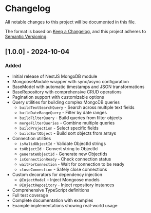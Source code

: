 # Changelog

All notable changes to this project will be documented in this file.

The format is based on [Keep a Changelog](https://keepachangelog.com/en/1.0.0/),
and this project adheres to [Semantic Versioning](https://semver.org/spec/v2.0.0.html).

## [1.0.0] - 2024-10-04

### Added
- Initial release of NestJS MongoDB module
- MongooseModule wrapper with sync/async configuration
- BaseModel with automatic timestamps and JSON transformations
- BaseRepository with comprehensive CRUD operations
- Pagination support with customizable options
- Query utilities for building complex MongoDB queries
  - `buildTextSearchQuery` - Search across multiple text fields
  - `buildDateRangeQuery` - Filter by date ranges
  - `buildFilterQuery` - Build queries from filter objects
  - `mergeFilterQueries` - Combine multiple queries
  - `buildProjection` - Select specific fields
  - `buildSortObject` - Build sort objects from arrays
- Connection utilities
  - `isValidObjectId` - Validate ObjectId strings
  - `toObjectId` - Convert string to ObjectId
  - `generateObjectId` - Generate new ObjectIds
  - `isConnectionReady` - Check connection status
  - `waitForConnection` - Wait for connection to be ready
  - `closeConnection` - Safely close connections
- Custom decorators for dependency injection
  - `@InjectModel` - Inject Mongoose models
  - `@InjectRepository` - Inject repository instances
- Comprehensive TypeScript definitions
- Full test coverage
- Complete documentation with examples
- Example implementations showing real-world usage
